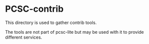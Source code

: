 PCSC-contrib
============

This directory is used to gather contrib tools.

The tools are not part of pcsc-lite but may be used with it to provide
different services.
